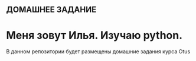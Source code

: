 ## ДОМАШНЕЕ ЗАДАНИЕ

# Меня зовут Илья. Изучаю python.

В данном репозитории будет размещены домашние задания курса Otus